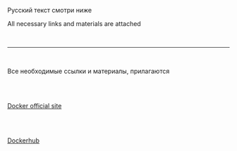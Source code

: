 Русский текст смотри ниже

All necessary links and materials are attached

<br/><hr/><br/>

Все необходимые ссылки и материалы, прилагаются


<br/><br/>

<a target="_blank" href="https://www.docker.com/">Docker official site</a>

<br/><br/>

<a target="_blank" href="https://hub.docker.com/">Dockerhub</a>

